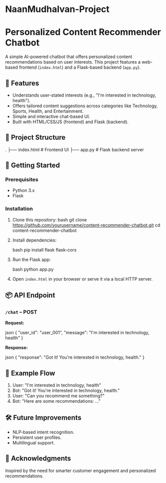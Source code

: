 # NaanMudhalvan-Project

# Personalized Content Recommender Chatbot

A simple AI-powered chatbot that offers personalized content recommendations based on user interests. This project features a web-based frontend (`index.html`) and a Flask-based backend (`app.py`).


## 🧠 Features

- Understands user-stated interests (e.g., "I'm interested in technology, health").
- Offers tailored content suggestions across categories like Technology, Sports, Health, and Entertainment.
- Simple and interactive chat-based UI.
- Built with HTML/CSS/JS (frontend) and Flask (backend).

## 📁 Project Structure

.
├── index.html         # Frontend UI
├── app.py             # Flask backend server

## 🚀 Getting Started

### Prerequisites

- Python 3.x
- Flask

### Installation

1. Clone this repository:
   bash
   git clone https://github.com/yourusername/content-recommender-chatbot.git
   cd content-recommender-chatbot

2. Install dependencies:

   bash
   pip install flask flask-cors
   

3. Run the Flask app:

   bash
   python app.py

4. Open `index.html` in your browser or serve it via a local HTTP server.

## 📦 API Endpoint

### `/chat` – POST

**Request:**

json
{
  "user_id": "user_001",
  "message": "I'm interested in technology, health"
}

**Response:**

json
{
  "response": "Got it! You're interested in technology, health."
}

## 📌 Example Flow

1. User: "I'm interested in technology, health"
2. Bot: "Got it! You're interested in technology, health."
3. User: "Can you recommend me something?"
4. Bot: "Here are some recommendations: ..."

## 🛠️ Future Improvements

* NLP-based intent recognition.
* Persistent user profiles.
* Multilingual support.

## 🙌 Acknowledgments

Inspired by the need for smarter customer engagement and personalized recommendations.
